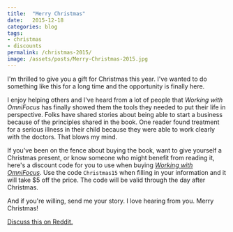 ```yaml
---
title:  "Merry Christmas"
date:   2015-12-18
categories: blog
tags:
- christmas
- discounts
permalink: /christmas-2015/
image: /assets/posts/Merry-Christmas-2015.jpg
---
```


I'm thrilled to give you a gift for Christmas this year. I've wanted to do something like this for a long time and the opportunity is finally here.
<!--more-->

I enjoy helping others and I've heard from a lot of people that _Working with OmniFocus_ has finally showed them the tools they needed to put their life in perspective. Folks have shared stories about being able to start a business because of the principles shared in the book. One reader found treatment for a serious illness in their child because they were able to work clearly with the doctors. That blows my mind.

If you've been on the fence about buying the book, want to give yourself a Christmas present, or know someone who might benefit from reading it, here's a discount code for you to use when buying [_Working with OmniFocus_](https://tools.joebuhlig.com/working-with-omnifocus/). Use the code `Christmas15` when filling in your information and it will take $5 off the price. The code will be valid through the day after Christmas.

And if you're willing, send me your story. I love hearing from you. Merry Christmas!

[Discuss this on Reddit.](https://www.reddit.com/r/joebuhlig/comments/3xc9me/merry_christmas/)